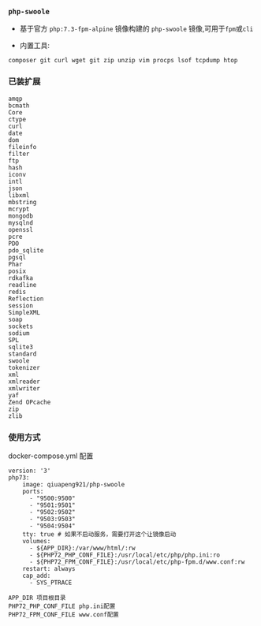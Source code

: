 ### `php-swoole`

- 基于官方 `php:7.3-fpm-alpine` 镜像构建的 `php-swoole` 镜像,可用于`fpm`或`cli`

- 内置工具:
```
composer git curl wget git zip unzip vim procps lsof tcpdump htop
```

### 已装扩展

```
amqp
bcmath
Core
ctype
curl
date
dom
fileinfo
filter
ftp
hash
iconv
intl
json
libxml
mbstring
mcrypt
mongodb
mysqlnd
openssl
pcre
PDO
pdo_sqlite
pgsql
Phar
posix
rdkafka
readline
redis
Reflection
session
SimpleXML
soap
sockets
sodium
SPL
sqlite3
standard
swoole
tokenizer
xml
xmlreader
xmlwriter
yaf
Zend OPcache
zip
zlib
```

### 使用方式

docker-compose.yml 配置
```
version: '3'
php73:
    image: qiuapeng921/php-swoole
    ports:
      - "9500:9500"
      - "9501:9501"
      - "9502:9502"
      - "9503:9503"
      - "9504:9504"
    tty: true # 如果不启动服务，需要打开这个让镜像启动
    volumes:
      - ${APP_DIR}:/var/www/html/:rw
      - ${PHP72_PHP_CONF_FILE}:/usr/local/etc/php/php.ini:ro
      - ${PHP72_FPM_CONF_FILE}:/usr/local/etc/php-fpm.d/www.conf:rw
    restart: always
    cap_add:
      - SYS_PTRACE
```

```
APP_DIR 项目根目录
PHP72_PHP_CONF_FILE php.ini配置
PHP72_FPM_CONF_FILE www.conf配置
```
